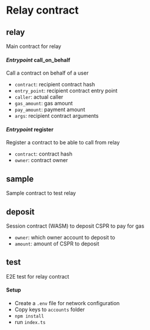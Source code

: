 # Relay contract

## relay
Main contract for relay
#### *Entrypoint* call_on_behalf
Call a contract on behalf of a user
- `contract`: recipient contract hash
- `entry_point`: recipient contract entry point
- `caller`: actual caller
- `gas_amount`: gas amount
- `pay_amount`: payment amount
- `args`: recipient contract arguments

#### *Entrypoint* register
Register a contract to be able to call from relay
- `contract`: contract hash
- `owner`: contract owner

## sample
Sample contract to test relay

## deposit
Session contract (WASM) to deposit CSPR to pay for gas
- `owner`: which owner account to deposit to
- `amount`: amount of CSPR to deposit

## test
E2E test for relay contract

#### Setup
- Create a `.env` file for network configuration
- Copy keys to `accounts` folder
- `npm install`
- run `index.ts` 